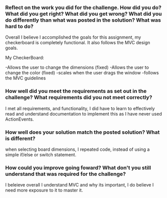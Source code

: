 

### Reflect on the work you did for the challenge. How did you do? What did you get right? What did you get wrong? What did you do differently than what was posted in the solution? What was hard to do?

Overall I believe I accomplished the goals for this assignment, my checkerboard is completely functional.
It also follows the MVC design goals.

My CheckerBoard:

-Allows the user to change the dimensions (fixed)
-Allows the user to change the color (fixed)
-scales when the user drags the window
-follows the MVC guidelines

### How well did you meet the requirements as set out in the challenge? What requirements did you not meet correctly?
I met all requirements, and functionality, I did have to learn to effectively read and understand documentation to implement this as I have never used ActionEvents.
### How well does your solution match the posted solution? What is different?
when selecting board dimensions, I repeated code, instead of using a simple if/else or switch statement.
### How could you improve going foward? What don't you still understand that was required for the challenge?
I beleieve overall I understand MVC and why its important, I do believe I need more exposure to it to master it.
